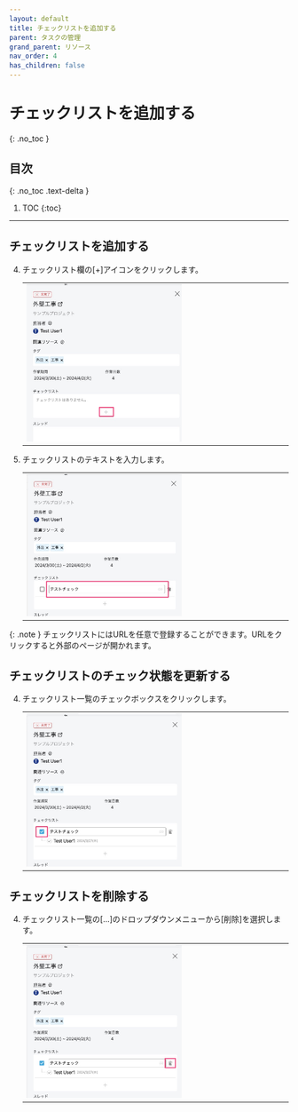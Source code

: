 ```yaml
---
layout: default
title: チェックリストを追加する
parent: タスクの管理
grand_parent: リソース
nav_order: 4
has_children: false
---
```


# チェックリストを追加する
{: .no_toc }

## 目次
{: .no_toc .text-delta }

1. TOC
{:toc}

---

## チェックリストを追加する


4. チェックリスト欄の[+]アイコンをクリックします。

   <table><tr><td>
   <img src="/assets/images/roadmap/task/create-checklist/1.png" width="60%">
   </td></tr></table>
   

5. チェックリストのテキストを入力します。

   <table><tr><td>
   <img src="/assets/images/roadmap/task/create-checklist/2.png" width="60%">
   </td></tr></table>

{: .note }
チェックリストにはURLを任意で登録することができます。URLをクリックすると外部のページが開かれます。

## チェックリストのチェック状態を更新する

4. チェックリスト一覧のチェックボックスをクリックします。

   <table><tr><td>
   <img src="/assets/images/roadmap/task/create-checklist/3.png" width="60%">
   </td></tr></table>

## チェックリストを削除する


4. チェックリスト一覧の[...]のドロップダウンメニューから[削除]を選択します。

   <table><tr><td>
   <img src="/assets/images/roadmap/task/create-checklist/4.png" width="60%">
   </td></tr></table>
